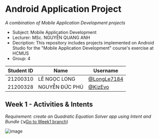# Android Application Project
_A combination of Mobile Application Development projects_
- Subject: Mobile Application Development
- Lecturer: MSc. NGUYỄN QUANG ANH
- Decription: This repository includes projects implemented on Android Studio for the "Mobile Application Development" course's exercise at HCMUS
- Group: 4

| Student ID | Name           | Username                                     |
|------------|----------------|----------------------------------------------|
| 21200310   | LÊ NGỌC LONG   | [@LongLe7184](https://github.com/LongLe7184) |
| 21200328   | NGUYỄN ĐỨC PHÚ | [@KizEvo](https://github.com/KizEvo)         |

## Week 1 - Activities & Intents
_Requirement: create an Quadratic Equation Solver app using Intent and Bundle_
(⇲[Go to Week1 branch](https://github.com/KizEvo/android-project/tree/week1))

![image](https://github.com/user-attachments/assets/9eea9d8e-8ac6-4eb3-bbdb-4a4a448a3f03)
